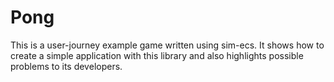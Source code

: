 # Pong

This is a user-journey example game written using sim-ecs.
It shows how to create a simple application with this library and also highlights possible problems to its developers.
